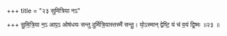 +++
title = "२३ सुमित्रिया नऽ"

+++
सु॒मि॒त्रि॒या न॒ऽ आप॒ऽ ओष॑धयः सन्तु दुर्मित्रि॒यास्तस्मै॑ सन्तु॒। यो᳕ऽस्मान् द्वेष्टि॒ यं च॑ व॒यं द्वि॒ष्मः ॥२३ ॥